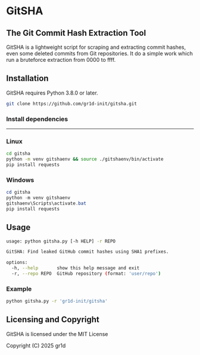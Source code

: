 # GitSHA
## The Git Commit Hash Extraction Tool

GitSHA is a lightweight script for scraping and extracting commit hashes, even some deleted commits from Git repositories. It do a simple work which run a bruteforce extraction from 0000 to ffff.

## Installation

GitSHA requires Python 3.8.0 or later.

```bash
git clone https://github.com/gr1d-init/gitsha.git
```

### Install dependencies
---
### Linux
```bash
cd gitsha
python -m venv gitshaenv && source ./gitshaenv/bin/activate
pip install requests
```
### Windows
```powershell
cd gitsha
python -m venv gitshaenv
gitshaenv\Scripts\activate.bat
pip install requests
```

## Usage

```bash
usage: python gitsha.py [-h HELP] -r REPO

GitSHA: Find leaked GitHub commit hashes using SHA1 prefixes.

options:
  -h, --help       show this help message and exit
  -r, --repo REPO  GitHub repository (format: 'user/repo')
```

### Example
```bash
python gitsha.py -r 'gr1d-init/gitsha'
```

## Licensing and Copyright

GitSHA is licensed under the MIT License

Copyright (C) 2025 gr1d